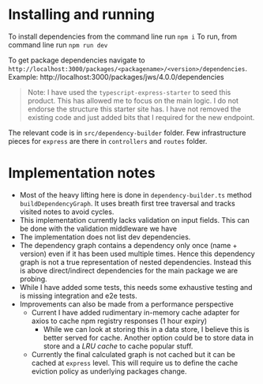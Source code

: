 # Installing and running
To install dependencies from the command line run `npm i`
To run, from command line run `npm run dev`

To get package dependencies navigate to `http://localhost:3000/packages/<packagename>/<version>/dependencies`. Example: http://localhost:3000/packages/jws/4.0.0/dependencies

> Note: I have used the `typescript-express-starter` to seed this product. This has allowed me to focus on the main logic. I do not endorse the structure this starter site has. I have not removed the existing code and just added bits that I required for the new endpoint.

The relevant code is in `src/dependency-builder` folder. Few infrastructure pieces for `express` are there in `controllers` and `routes` folder. 


# Implementation notes
- Most of the heavy lifting here is done in `dependency-builder.ts` method `buildDependencyGraph`. It uses breath first tree traversal and tracks visited notes to avoid cycles.
- This implementation currently lacks validation on input fields. This can be done with the validation middleware we have
- The implementation does not list dev dependencies.
- The dependency graph contains a dependency only once (name + version) even if it has been used multiple times. Hence this dependency graph is not a true representation of nested dependencies. Instead this is above direct/indirect dependencies for the main package we are probing.
- While I have added some tests, this needs some exhaustive testing and is missing integration and e2e tests.
- Improvements can also be made from a performance perspective
    - Current I have added rudimentary in-memory cache adapter for axios to cache npm registry responses (1 hour expiry)
        - While we can look at storing this in a data store, I believe this is better served for cache. Another option could be to store data in store and a *LRU cache* to cache popular stuff.
    - Currently the final calculated graph is not cached but it can be cached at `express` level. This will require us to define the cache eviction policy as underlying packages change.